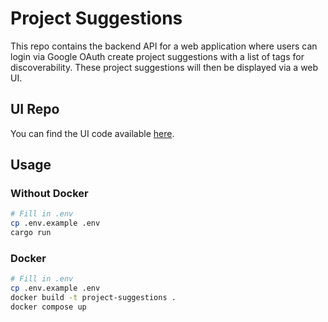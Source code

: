 # Project Suggestions

This repo contains the backend API for a web application where users can login via Google OAuth create project suggestions
with a list of tags for discoverability. These project suggestions will then be displayed via a web UI.

## UI Repo

You can find the UI code available [here](https://github.com/Callum-A/project-suggestions-ui).

## Usage

### Without Docker

```bash
# Fill in .env
cp .env.example .env
cargo run
```

### Docker

```bash
# Fill in .env
cp .env.example .env
docker build -t project-suggestions .
docker compose up
```
